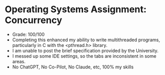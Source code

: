 # Operating Systems Assignment: Concurrency
- Grade: 100/100
- Completing this enhanced my ability to write multithreaded programs, particularly in C with the <pthread.h> library.
- I am unable to post the brief specification provided by the University.
- I messed up some IDE settings, so the tabs are inconsistent in some areas.
- No ChatGPT, No Co-Pilot, No Claude, etc, 100% my skills
